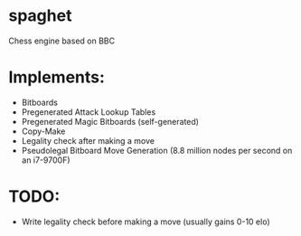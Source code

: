 # spaghet
Chess engine based on BBC


# Implements:
- Bitboards
- Pregenerated Attack Lookup Tables
- Pregenerated Magic Bitboards (self-generated)
- Copy-Make
- Legality check after making a move
- Pseudolegal Bitboard Move Generation (8.8 million nodes per second on an i7-9700F)

# TODO:
- Write legality check before making a move (usually gains 0-10 elo)